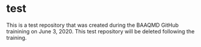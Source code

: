 # test

This is a test repository that was created during the BAAQMD GitHub trainining on June 3, 2020.
This test repository will be deleted following the training.
